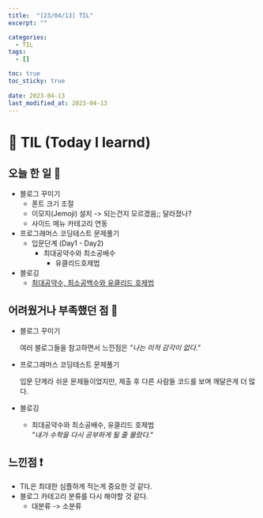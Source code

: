 ```yaml
---
title:  "[23/04/13] TIL"
excerpt: ""

categories:
  - TIL
tags:
  - []

toc: true
toc_sticky: true
 
date: 2023-04-13
last_modified_at: 2023-04-13
---
```

# 📝 TIL (Today I learnd)
## 오늘 한 일 👏
- 블로그 꾸미기
  - 폰트 크기 조절
  - 이모지(Jemoji) 설치 -> 되는건지 모르겠음;; 달라졌나?
  - 사이드 메뉴 카테고리 연동
- 프로그래머스 코딩테스트 문제풀기
  - 입문단계 (Day1 - Day2)
    - 최대공약수와 최소공배수
      - 유클리드호제법
- 블로깅
  - [최대공약수, 최소공백수와 유클리드 호제법](../Algorithm/2023-04-13-EuclideanAlgorithm.md)
  
## 어려웠거나 부족했던 점 👀
- 블로그 꾸미기
  
  여러 블로그들을 참고하면서 느낀점은 *"나는 미적 감각이 없다."*
- 프로그래머스 코딩테스트 문제풀기
  
  입문 단계라 쉬운 문제들이었지만, 제출 후 다른 사람들 코드를 보며 깨달은게 더 많다.

- 블로깅
  - 최대공약수와 최소공배수, 유클리드 호제법 <br>
  *"내가 수학을 다시 공부하게 될 줄 몰랐다."*

## 느낀점 ❗️
- TIL은 최대한 심플하게 적는게 중요한 것 같다.
- 블로그 카테고리 분류를 다시 해야할 것 같다.
  - 대분류 -> 소분류

